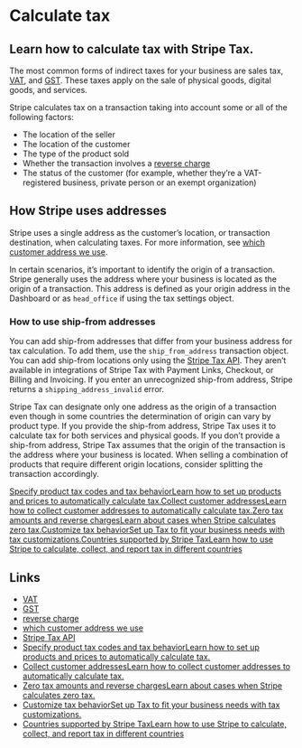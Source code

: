 # Calculate tax

## Learn how to calculate tax with Stripe Tax.

The most common forms of indirect taxes for your business are sales tax,
[VAT](https://stripe.com/guides/introduction-to-eu-vat-and-european-vat-oss),
and [GST](https://stripe.com/guides/tax-registration-process-canada). These
taxes apply on the sale of physical goods, digital goods, and services.

Stripe calculates tax on a transaction taking into account some or all of the
following factors:

- The location of the seller
- The location of the customer
- The type of the product sold
- Whether the transaction involves a [reverse
charge](https://docs.stripe.com/tax/zero-tax#reverse-charges)
- The status of the customer (for example, whether they’re a VAT-registered
business, private person or an exempt organization)

## How Stripe uses addresses

Stripe uses a single address as the customer’s location, or transaction
destination, when calculating taxes. For more information, see [which customer
address we
use](https://docs.stripe.com/tax/customer-locations#address-hierarchy).

In certain scenarios, it’s important to identify the origin of a transaction.
Stripe generally uses the address where your business is located as the origin
of a transaction. This address is defined as your origin address in the
Dashboard or as `head_office` if using the tax settings object.

### How to use ship-from addresses

You can add ship-from addresses that differ from your business address for tax
calculation. To add them, use the `ship_from_address` transaction object. You
can add ship-from locations only using the [Stripe Tax
API](https://docs.stripe.com/tax/custom). They aren’t available in integrations
of Stripe Tax with Payment Links, Checkout, or Billing and Invoicing. If you
enter an unrecognized ship-from address, Stripe returns a
`shipping_address_invalid` error.

Stripe Tax can designate only one address as the origin of a transaction even
though in some countries the determination of origin can vary by product type.
If you provide the ship-from address, Stripe Tax uses it to calculate tax for
both services and physical goods. If you don’t provide a ship-from address,
Stripe Tax assumes that the origin of the transaction is the address where your
business is located. When selling a combination of products that require
different origin locations, consider splitting the transaction accordingly.

[Specify product tax codes and tax behaviorLearn how to set up products and
prices to automatically calculate
tax.](https://docs.stripe.com/tax/products-prices-tax-codes-tax-behavior)[Collect
customer addressesLearn how to collect customer addresses to automatically
calculate tax.](https://docs.stripe.com/tax/customer-locations)[Zero tax amounts
and reverse chargesLearn about cases when Stripe calculates zero
tax.](https://docs.stripe.com/tax/zero-tax)[Customize tax behaviorSet up Tax to
fit your business needs with tax
customizations.](https://docs.stripe.com/tax/tax-customizations)[Countries
supported by Stripe TaxLearn how to use Stripe to calculate, collect, and report
tax in different countries](https://docs.stripe.com/tax/supported-countries)

## Links

- [VAT](https://stripe.com/guides/introduction-to-eu-vat-and-european-vat-oss)
- [GST](https://stripe.com/guides/tax-registration-process-canada)
- [reverse charge](https://docs.stripe.com/tax/zero-tax#reverse-charges)
- [which customer address we
use](https://docs.stripe.com/tax/customer-locations#address-hierarchy)
- [Stripe Tax API](https://docs.stripe.com/tax/custom)
- [Specify product tax codes and tax behaviorLearn how to set up products and
prices to automatically calculate
tax.](https://docs.stripe.com/tax/products-prices-tax-codes-tax-behavior)
- [Collect customer addressesLearn how to collect customer addresses to
automatically calculate tax.](https://docs.stripe.com/tax/customer-locations)
- [Zero tax amounts and reverse chargesLearn about cases when Stripe calculates
zero tax.](https://docs.stripe.com/tax/zero-tax)
- [Customize tax behaviorSet up Tax to fit your business needs with tax
customizations.](https://docs.stripe.com/tax/tax-customizations)
- [Countries supported by Stripe TaxLearn how to use Stripe to calculate,
collect, and report tax in different
countries](https://docs.stripe.com/tax/supported-countries)